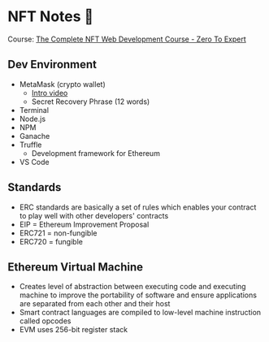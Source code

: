 # NFT Notes 🐂
Course: [The Complete NFT Web Development Course - Zero To Expert](https://www.udemy.com/course/the-complete-nft-web-developer-course-zero-to-professional/)

## Dev Environment
- MetaMask (crypto wallet)
  - [Intro video](https://www.youtube.com/watch?v=YVgfHZMFFFQ&t=4s&ab_channel=MetaMask)
  - Secret Recovery Phrase (12 words)
- Terminal
- Node.js
- NPM
- Ganache
- Truffle
  - Development framework for Ethereum
- VS Code 

## Standards
- ERC standards are basically a set of rules which enables your contract to play well with other developers' contracts
- EIP = Ethereum Improvement Proposal
- ERC721 = non-fungible
- ERC720 = fungible


## Ethereum Virtual Machine
- Creates level of abstraction between executing code and executing machine to improve the portability of software and ensure applications are separated from each other and their host
- Smart contract languages are compiled to low-level machine instruction called opcodes
- EVM uses 256-bit register stack
